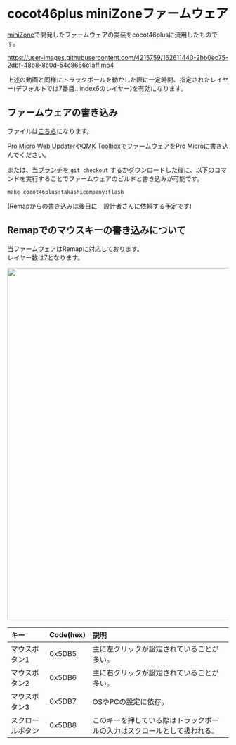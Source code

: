 # cocot46plus miniZoneファームウェア

[miniZone](https://github.com/takashicompany/minizone)で開発したファームウェアの実装をcocot46plusに流用したものです。

https://user-images.githubusercontent.com/4215759/162611440-2bb0ec75-2dbf-48b8-8c0d-54c8666c1aff.mp4

上述の動画と同様にトラックボールを動かした際に一定時間、指定されたレイヤー(デフォルトでは7番目...index6のレイヤー)を有効になります。  

## ファームウェアの書き込み

ファイルは[こちら]()になります。

[Pro Micro Web Updater](https://sekigon-gonnoc.github.io/promicro-web-updater/index.html)や[QMK Toolbox](https://kbd.dailycraft.jp/claw44/buildguide/10_firmware/toolbox/)でファームウェアをPro Microに書き込んでください。

または、[当ブランチ](https://github.com/takashicompany/qmk_firmware/tree/cocot46plus/takashicompany/)を `git checkout` するかダウンロードした後に、以下のコマンドを実行することでファームウェアのビルドと書き込みが可能です。

```
make cocot46plus:takashicompany:flash
```

(Remapからの書き込みは後日に　設計者さんに依頼する予定です)

## Remapでのマウスキーの書き込みについて

当ファームウェアはRemapに対応しております。  
レイヤー数は7となります。

<img width="800px" src="https://user-images.githubusercontent.com/4215759/179385032-68dce77e-1e41-46c5-a2e4-47c3e87ef68d.png">

|キー|Code(hex)|説明|
|:--|:--|:--|
|マウスボタン1|0x5DB5|主に左クリックが設定されていることが多い。|
|マウスボタン2|0x5DB6|主に右クリックが設定されていることが多い。|
|マウスボタン3|0x5DB7|OSやPCの設定に依存。|
|スクロールボタン|0x5DB8|このキーを押している際はトラックボールの入力はスクロールとして扱われる。|

